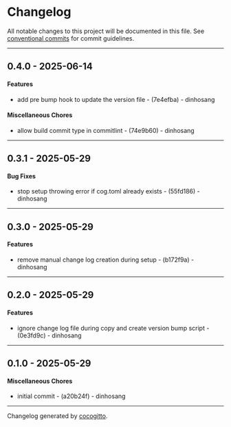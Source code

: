 # Changelog
All notable changes to this project will be documented in this file. See [conventional commits](https://www.conventionalcommits.org/) for commit guidelines.

- - -
## 0.4.0 - 2025-06-14
#### Features
- add pre bump hook to update the version file - (7e4efba) - dinhosang
#### Miscellaneous Chores
- allow build commit type in commitlint - (74e9b60) - dinhosang

- - -

## 0.3.1 - 2025-05-29
#### Bug Fixes
- stop setup throwing error if cog.toml already exists - (55fd186) - dinhosang

- - -

## 0.3.0 - 2025-05-29
#### Features
- remove manual change log creation during setup - (b172f9a) - dinhosang

- - -

## 0.2.0 - 2025-05-29
#### Features
- ignore change log file during copy and create version bump script - (0e3fd9c) - dinhosang

- - -

## 0.1.0 - 2025-05-29
#### Miscellaneous Chores
- initial commit - (a20b24f) - dinhosang

- - -

Changelog generated by [cocogitto](https://github.com/cocogitto/cocogitto).